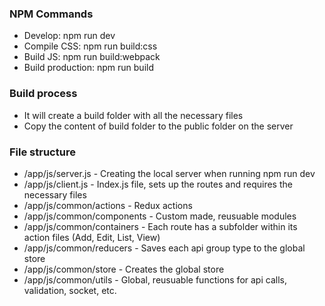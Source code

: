 ### NPM Commands
+ Develop: npm run dev
+ Compile CSS: npm run build:css
+ Build JS: npm run build:webpack
+ Build production: npm run build

### Build process
+ It will create a build folder with all the necessary files
+ Copy the content of build folder to the public folder on the server

### File structure
+ /app/js/server.js - Creating the local server when running npm run dev
+ /app/js/client.js - Index.js file, sets up the routes and requires the necessary files
+ /app/js/common/actions - Redux actions
+ /app/js/common/components - Custom made, reusuable modules
+ /app/js/common/containers - Each route has a subfolder within its action files (Add, Edit, List, View)
+ /app/js/common/reducers - Saves each api group type to the global store
+ /app/js/common/store - Creates the global store
+ /app/js/common/utils - Global, reusuable functions for api calls, validation, socket, etc.
